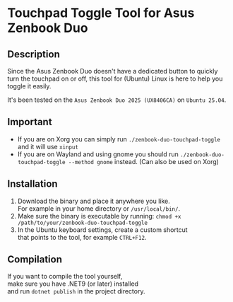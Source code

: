 # Touchpad Toggle Tool for Asus Zenbook Duo

## Description

Since the Asus Zenbook Duo doesn't have a dedicated button to quickly turn the touchpad on or off, this tool for (Ubuntu) Linux is here to help you toggle it easily.  
  
It's been tested on the `Asus Zenbook Duo 2025 (UX8406CA)` on `Ubuntu 25.04`.

## Important

  - If you are on Xorg you can simply run `./zenbook-duo-touchpad-toggle` and it will use `xinput`  
  - If you are on Wayland and using gnome you should run `./zenbook-duo-touchpad-toggle --method gnome` instead. (Can also be used on Xorg)  

## Installation

1. Download the binary and place it anywhere you like.  
   For example in your home directory or `/usr/local/bin/`.
2. Make sure the binary is executable by running:
   `chmod +x /path/to/your/zenbook-duo-touchpad-toggle`
3. In the Ubuntu keyboard settings, create a custom shortcut  
   that points to the tool, for example `CTRL+F12`.

## Compilation

If you want to compile the tool yourself,   
make sure you have .NET9 (or later) installed  
and run `dotnet publish` in the project directory.